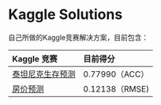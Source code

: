 # Kaggle Solutions
自己所做的Kaggle竞赛解决方案，目前包含：

Kaggle 竞赛  | 目前得分  
:--| :--------
[泰坦尼克生存预测](https://www.kaggle.com/c/titanic) | 0.77990（ACC）  
[房价预测](https://www.kaggle.com/c/house-prices-advanced-regression-techniques)| 0.12138（RMSE)
